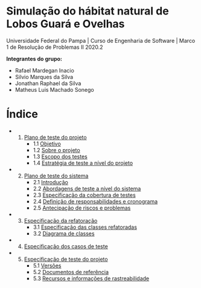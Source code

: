 # Simulação do hábitat natural de Lobos Guará e Ovelhas

Universidade Federal do Pampa | Curso de Engenharia de Software | Marco 1 de Resolução de Problemas II 2020.2

**Integrantes do grupo:**

- Rafael Mardegan Inacio
- Silvio Marques da Silva
- Jonathan Raphael da Silva
- Matheus Luis Machado Sonego

# Índice

- 1. [Plano de teste do projeto](https://gitlab.unipampa.edu.br/ales/rpii2020-2/grupo6/-/wikis/Plano-de-teste-do-projeto)
     - 1.1 [Objetivo](https://gitlab.unipampa.edu.br/ales/rpii2020-2/grupo6/-/wikis/Plano-de-teste-do-projeto#11-escopo)
     - 1.2 [Sobre o projeto](https://gitlab.unipampa.edu.br/ales/rpii2020-2/grupo6/-/wikis/Plano-de-teste-do-projeto#21-projeto)
     - 1.3 [Escopo dos testes](https://gitlab.unipampa.edu.br/ales/rpii2020-2/grupo6/-/wikis/Plano-de-teste-do-projeto#22-itens-de-teste)
     - 1.4 [Estratégia de teste a nível do projeto](https://gitlab.unipampa.edu.br/ales/rpii2020-2/grupo6/-/wikis/Plano-de-teste-do-projeto#3-estrat%C3%A9gia-de-teste)
- 2. [Plano de teste do sistema](https://gitlab.unipampa.edu.br/ales/rpii2020-2/grupo6/-/wikis/Plano-de-teste-do-sistema)
     - 2.1 [Introdução](https://gitlab.unipampa.edu.br/ales/rpii2020-2/grupo6/-/wikis/Plano-de-teste-do-sistema#1-introdu%C3%A7%C3%A3o)
     - 2.2 [Abordagens de teste a nível do sistema](https://gitlab.unipampa.edu.br/ales/rpii2020-2/grupo6/-/wikis/Plano-de-teste-do-sistema#2-abordagens-de-teste-a-serem-utilizadas)
     - 2.3 [Especificação da cobertura de testes](https://gitlab.unipampa.edu.br/ales/rpii2020-2/grupo6/-/wikis/Plano-de-teste-do-sistema#3-especifica%C3%A7%C3%A3o-da-cobertura-de-teste)
     - 2.4 [Definição de responsabilidades e cronograma](https://gitlab.unipampa.edu.br/ales/rpii2020-2/grupo6/-/wikis/Plano-de-teste-do-sistema#4-defini%C3%A7%C3%A3o-de-responsabilidades-e-cronograma)
     - 2.5 [Antecipação de riscos e problemas](https://gitlab.unipampa.edu.br/ales/rpii2020-2/grupo6/-/wikis/Plano-de-teste-do-sistema#5-antecipa%C3%A7%C3%A3o-de-riscos-e-problemas)
- 3. [Especificação da refatoração](https://gitlab.unipampa.edu.br/ales/rpii2020-2/grupo6/-/wikis/Especifica%C3%A7%C3%A3o-da-refatora%C3%A7%C3%A3o)
     - 3.1 [Especificação das classes refatoradas](https://gitlab.unipampa.edu.br/ales/rpii2020-2/grupo6/-/wikis/Especifica%C3%A7%C3%A3o-da-refatora%C3%A7%C3%A3o#classes)
     - 3.2 [Diagrama de classes](https://gitlab.unipampa.edu.br/ales/rpii2020-2/grupo6/-/wikis/Especifica%C3%A7%C3%A3o-da-refatora%C3%A7%C3%A3o#diagrama-de-classes)
- 4. [Especificação dos casos de teste](https://gitlab.unipampa.edu.br/ales/rpii2020-2/grupo6/-/wikis/Especifica%C3%A7%C3%A3o-dos-Casos-de-Teste)
- 5. [Especificação de teste do projeto](https://gitlab.unipampa.edu.br/ales/rpii2020-2/grupo6/-/wikis/Especifica%C3%A7%C3%A3o-de-teste-do-projeto)
     - 5.1 [Versões](https://gitlab.unipampa.edu.br/ales/rpii2020-2/grupo6/-/wikis/Especifica%C3%A7%C3%A3o-de-teste-do-projeto#vers%C3%B5es)
     - 5.2 [Documentos de referência](https://gitlab.unipampa.edu.br/ales/rpii2020-2/grupo6/-/wikis/Especifica%C3%A7%C3%A3o-de-teste-do-projeto#12-documentos-de-refer%C3%AAncia)
     - 5.3 [Recursos e informações de rastreabilidade](https://gitlab.unipampa.edu.br/ales/rpii2020-2/grupo6/-/wikis/Especifica%C3%A7%C3%A3o-de-teste-do-projeto#2-recursos-por-classes)